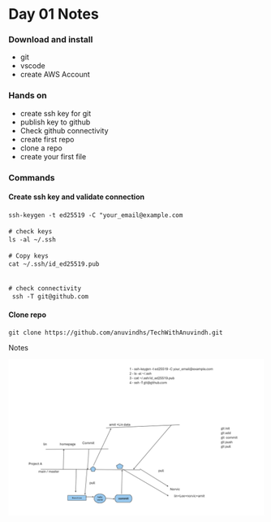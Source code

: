 # Day 01 Notes


### Download and install 
- git
- vscode
- create AWS Account

### Hands on

- create ssh key for git
- publish key to github
- Check github connectivity
- create first repo
- clone a repo 
- create your first file


### Commands 

#### Create ssh key and validate connection

``` 
ssh-keygen -t ed25519 -C "your_email@example.com 

# check keys
ls -al ~/.ssh

# Copy keys
cat ~/.ssh/id_ed25519.pub


# check connectivity
 ssh -T git@github.com

```

#### Clone repo

```
git clone https://github.com/anuvindhs/TechWithAnuvindh.git

```

Notes

![image](./assets/Notes.png)

